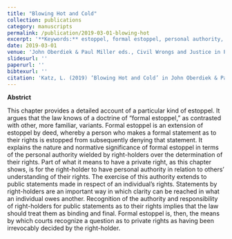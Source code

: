 ```yaml
---
title: "Blowing Hot and Cold"
collection: publications
category: manuscripts
permalink: /publication/2019-03-01-blowing-hot
excerpt: '**Keywords:** estoppel, formal estoppel, personal authority, private rights, public statements, formal statements'
date: 2019-03-01
venue: 'John Oberdiek & Paul Miller eds., Civil Wrongs and Justice in Private Law'
slidesurl: ''
paperurl: ''
bibtexurl: ''
citation: 'Katz, L. (2019) ‘Blowing Hot and Cold’ in John Oberdiek & Paul Miller eds., Civil Wrongs and Justice in Private Law (OUP)'
---
```

**Abstrict**

This chapter provides a detailed account of a particular kind of estoppel. It argues that the law knows of a doctrine of “formal estoppel,” as contrasted with other, more familiar, variants. Formal estoppel is an extension of estoppel by deed, whereby a person who makes a formal statement as to their rights is estopped from subsequently denying that statement. It explains the nature and normative significance of formal estoppel in terms of the personal authority wielded by right-holders over the determination of their rights. Part of what it means to have a private right, as this chapter shows, is for the right-holder to have personal authority in relation to others’ understanding of their rights. The exercise of this authority extends to public statements made in respect of an individual’s rights. Statements by right-holders are an important way in which clarity can be reached in what an individual owes another. Recognition of the authority and responsibility of right-holders for public statements as to their rights implies that the law should treat them as binding and final. Formal estoppel is, then, the means by which courts recognize a question as to private rights as having been irrevocably decided by the right-holder.
